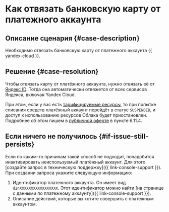 # Как отвязать банковскую карту от платежного аккаунта


## Описание сценария {#case-description}

Необходимо отвязать банковскую карту от платежного аккаунта {{ yandex-cloud }}.

## Решение {#case-resolution}

Чтобы отвязать карту от платёжного аккаунта, нужно отвязать её от [Яндекс ID](https://id.yandex.ru/). Тогда она автоматически отвяжется от всех сервисов Яндекса, включая Yandex Cloud.

При этом, если у вас есть [тарифицируемые ресурсы](../../../billing/operations/check-charges.md), то при попытке списания средств платёжный аккаунт перейдёт в статус `SUSPENDED`, и доступ к использованию ресурсов Облака будет приостановлен. Подробнее об этом пишем в [публичной оферте](https://yandex.ru/legal/cloud_oferta/) в пункте 6.11.4. 

## Если ничего не получилось {#if-issue-still-persists}

Если по каким-то причинам такой способ не подходит, понадобится инактивировать неиспользуемый платёжный аккаунт.
Для этого [создайте запрос в техническую поддержку]({{ link-console-support }}).
При создании запроса укажите следующую информацию:

1. Идентификатор платежного аккаунта.
 Он имеет вид `d2nXXXXXXXXXXXXXXXXX`. Этот идентификатор можно найти [на странице с данными по платежному аккаунту]({{ link-console-support }}).
1. Описание действий, которые вы хотите совершить с платежным аккаунтом.
